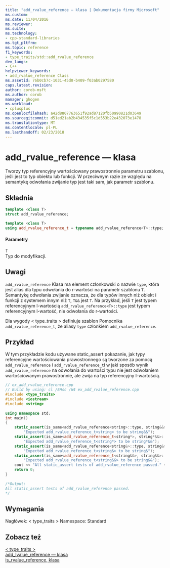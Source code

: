 ```yaml
---
title: "add_rvalue_reference — klasa | Dokumentacja firmy Microsoft"
ms.custom: 
ms.date: 11/04/2016
ms.reviewer: 
ms.suite: 
ms.technology:
- cpp-standard-libraries
ms.tgt_pltfrm: 
ms.topic: reference
f1_keywords:
- type_traits/std::add_rvalue_reference
dev_langs:
- C++
helpviewer_keywords:
- add_rvalue_reference Class
ms.assetid: 76b0cb7c-1031-45d0-b409-f03ab0297580
caps.latest.revision: 
author: corob-msft
ms.author: corob
manager: ghogen
ms.workload:
- cplusplus
ms.openlocfilehash: a42d8807763651f92ad87120fb50990821d03649
ms.sourcegitcommit: d51ed21ab2b434535f5c1d553b22e432073e1478
ms.translationtype: MT
ms.contentlocale: pl-PL
ms.lasthandoff: 02/23/2018
---
```

# <a name="addrvaluereference-class"></a>add_rvalue_reference — klasa
Tworzy typ referencyjny wartościowany prawostronnie parametru szablonu, jeśli jest to typ obiektu lub funkcji. W przeciwnym razie ze względu na semantykę odwołania zwijanie typ jest taki sam, jak parametr szablonu.  
  
## <a name="syntax"></a>Składnia  
  
```cpp  
template <class T>
struct add_rvalue_reference;

template <class T>
using add_rvalue_reference_t = typename add_rvalue_reference<T>::type;
```  
  
#### <a name="parameters"></a>Parametry  
 T  
 Typ do modyfikacji.  
  
## <a name="remarks"></a>Uwagi  
 `add_rvalue_reference` Klasa ma element członkowski o nazwie `type`, która jest alias dla typu odwołania do r-wartości na parametr szablonu `T`. Semantykę odwołania zwijanie oznacza, że dla typów innych niż obiekt i funkcji z systemem innym niż `T`, `T&&` jest `T`. Na przykład, jeśli `T` jest typem referencyjnym l-wartością `add_rvalue_reference<T>::type` jest typem referencyjnym l-wartość, nie odwołania do r-wartości.  
  
 Dla wygody < type_traits > definiuje szablon Pomocnika `add_rvalue_reference_t`, że aliasy `type` członkiem `add_rvalue_reference`.  
  
## <a name="example"></a>Przykład  
 W tym przykładzie kodu używane static_assert pokazanie, jak typy referencyjne wartościowania prawostronnego są tworzone za pomocą `add_rvalue_reference` i `add_rvalue_reference_t`i w jaki sposób wynik `add_rvalue_reference` na odwołania do wartości typu nie jest odwołaniem wartościowanym prawostronnie, ale zwija na typ referencyjny l-wartością.  
  
```cpp  
// ex_add_rvalue_reference.cpp  
// Build by using: cl /EHsc /W4 ex_add_rvalue_reference.cpp  
#include <type_traits>   
#include <iostream>   
#include <string>  
  
using namespace std;  
int main()  
{  
    static_assert(is_same<add_rvalue_reference<string>::type, string&&>::value,   
        "Expected add_rvalue_reference_t<string> to be string&&");  
    static_assert(is_same<add_rvalue_reference_t<string*>, string*&&>::value,   
        "Expected add_rvalue_reference_t<string*> to be string*&&");  
    static_assert(is_same<add_rvalue_reference<string&>::type, string&>::value,   
        "Expected add_rvalue_reference_t<string&> to be string&");  
    static_assert(is_same<add_rvalue_reference_t<string&&>, string&&>::value,   
        "Expected add_rvalue_reference_t<string&&> to be string&&");  
    cout << "All static_assert tests of add_rvalue_reference passed." << endl;  
    return 0;  
}  
  
/*Output:  
All static_assert tests of add_rvalue_reference passed.  
*/  
```  
  
## <a name="requirements"></a>Wymagania  
 Nagłówek: < type_traits > Namespace: Standard  
  
## <a name="see-also"></a>Zobacz też  
 [< type_traits >](../standard-library/type-traits.md)   
 [add_lvalue_reference — klasa](../standard-library/add-lvalue-reference-class.md)   
 [is_rvalue_reference, klasa](../standard-library/is-rvalue-reference-class.md)

